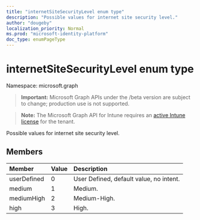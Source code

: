 ```yaml
---
title: "internetSiteSecurityLevel enum type"
description: "Possible values for internet site security level."
author: "dougeby"
localization_priority: Normal
ms.prod: "microsoft-identity-platform"
doc_type: enumPageType
---
```


# internetSiteSecurityLevel enum type

Namespace: microsoft.graph

> **Important:** Microsoft Graph APIs under the /beta version are subject to change; production use is not supported.

> **Note:** The Microsoft Graph API for Intune requires an [active Intune license](https://go.microsoft.com/fwlink/?linkid=839381) for the tenant.

Possible values for internet site security level.

## Members
|Member|Value|Description|
|:---|:---|:---|
|userDefined|0|User Defined, default value, no intent.|
|medium|1|Medium.|
|mediumHigh|2|Medium-High.|
|high|3|High.|





